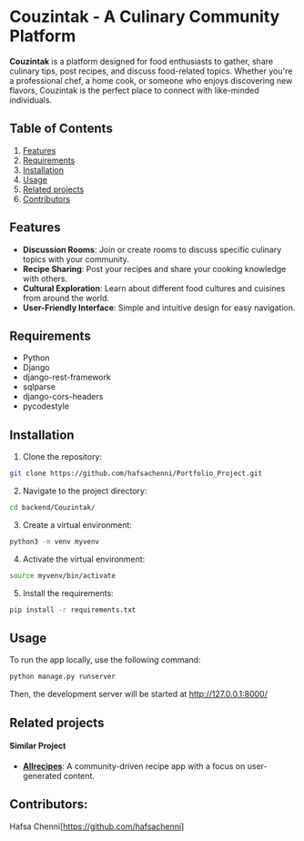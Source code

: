 # Couzintak - A Culinary Community Platform

**Couzintak** is a platform designed for food enthusiasts to gather, share culinary tips, post recipes, and discuss food-related topics. Whether you're a professional chef, a home cook, or someone who enjoys discovering new flavors, Couzintak is the perfect place to connect with like-minded individuals.

## Table of Contents
1. [Features](#features)
2. [Requirements](#requirements)
3. [Installation](#installation)
4. [Usage](#usage)
5. [Related projects](#projects)
6. [Contributors](#contributors)

## Features
- **Discussion Rooms**: Join or create rooms to discuss specific culinary topics with your community.
- **Recipe Sharing**: Post your recipes and share your cooking knowledge with others.
- **Cultural Exploration**: Learn about different food cultures and cuisines from around the world.
- **User-Friendly Interface**: Simple and intuitive design for easy navigation.

## Requirements
- Python
- Django
- django-rest-framework
- sqlparse
- django-cors-headers
- pycodestyle

## Installation

1. Clone the repository:
```bash
git clone https://github.com/hafsachenni/Portfolio_Project.git
```

2. Navigate to the project directory:
```bash
cd backend/Couzintak/
```

3. Create a virtual environment:
```bash
python3 -m venv myvenv
```

4. Activate the virtual environment:
```bash
source myvenv/bin/activate
```

5. Install the requirements:
```bash
pip install -r requirements.txt
```

## Usage
To run the app locally, use the following command:
```bash
python manage.py runserver
```
Then, the development server will be started at http://127.0.0.1:8000/

## Related projects
#### Similar Project
- **[Allrecipes](https://www.allrecipes.com/)**: A community-driven recipe app with a focus on user-generated content.

## Contributors:
Hafsa Chenni[https://github.com/hafsachenni]
